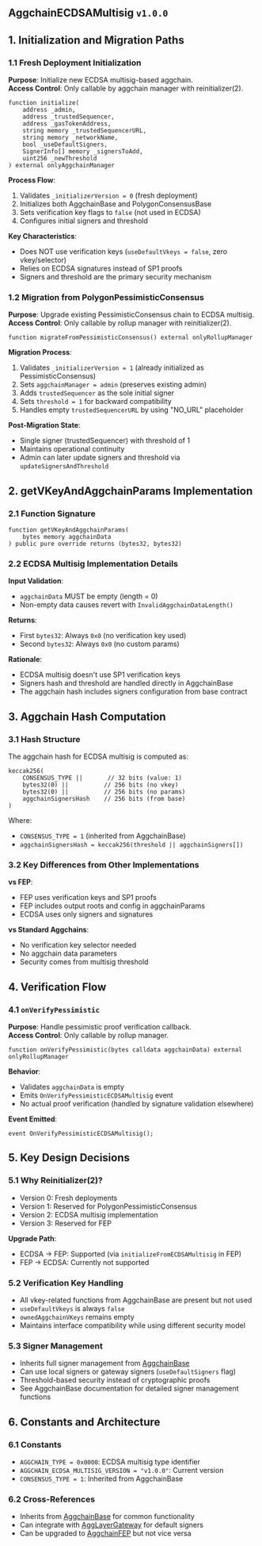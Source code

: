 ## AggchainECDSAMultisig `v1.0.0`

## 1. Initialization and Migration Paths

### 1.1 Fresh Deployment Initialization

**Purpose**: Initialize new ECDSA multisig-based aggchain.  
**Access Control**: Only callable by aggchain manager with reinitializer(2).  

```solidity
function initialize(
    address _admin,
    address _trustedSequencer,
    address _gasTokenAddress,
    string memory _trustedSequencerURL,
    string memory _networkName,
    bool _useDefaultSigners,
    SignerInfo[] memory _signersToAdd,
    uint256 _newThreshold
) external onlyAggchainManager
```

**Process Flow**:
1. Validates `_initializerVersion = 0` (fresh deployment)
2. Initializes both AggchainBase and PolygonConsensusBase
3. Sets verification key flags to `false` (not used in ECDSA)
4. Configures initial signers and threshold

**Key Characteristics**:
- Does NOT use verification keys (`useDefaultVkeys = false`, zero vkey/selector)
- Relies on ECDSA signatures instead of SP1 proofs
- Signers and threshold are the primary security mechanism

### 1.2 Migration from PolygonPessimisticConsensus

**Purpose**: Upgrade existing PessimisticConsensus chain to ECDSA multisig.  
**Access Control**: Only callable by rollup manager with reinitializer(2).  

```solidity
function migrateFromPessimisticConsensus() external onlyRollupManager
```

**Migration Process**:
1. Validates `_initializerVersion = 1` (already initialized as PessimisticConsensus)
2. Sets `aggchainManager = admin` (preserves existing admin)
3. Adds `trustedSequencer` as the sole initial signer
4. Sets `threshold = 1` for backward compatibility
5. Handles empty `trustedSequencerURL` by using "NO_URL" placeholder

**Post-Migration State**:
- Single signer (trustedSequencer) with threshold of 1
- Maintains operational continuity
- Admin can later update signers and threshold via `updateSignersAndThreshold`

## 2. getVKeyAndAggchainParams Implementation

### 2.1 Function Signature

```solidity
function getVKeyAndAggchainParams(
    bytes memory aggchainData
) public pure override returns (bytes32, bytes32)
```

### 2.2 ECDSA Multisig Implementation Details

**Input Validation**:
- `aggchainData` MUST be empty (length = 0)
- Non-empty data causes revert with `InvalidAggchainDataLength()`

**Returns**:
- First `bytes32`: Always `0x0` (no verification key used)
- Second `bytes32`: Always `0x0` (no custom params)

**Rationale**:
- ECDSA multisig doesn't use SP1 verification keys
- Signers hash and threshold are handled directly in AggchainBase
- The aggchain hash includes signers configuration from base contract

## 3. Aggchain Hash Computation

### 3.1 Hash Structure

The aggchain hash for ECDSA multisig is computed as:

```
keccak256(
    CONSENSUS_TYPE ||       // 32 bits (value: 1)
    bytes32(0) ||          // 256 bits (no vkey)
    bytes32(0) ||          // 256 bits (no params)
    aggchainSignersHash    // 256 bits (from base)
)
```

Where:
- `CONSENSUS_TYPE = 1` (inherited from AggchainBase)
- `aggchainSignersHash = keccak256(threshold || aggchainSigners[])`

### 3.2 Key Differences from Other Implementations

**vs FEP**:
- FEP uses verification keys and SP1 proofs
- FEP includes output roots and config in aggchainParams
- ECDSA uses only signers and signatures

**vs Standard Aggchains**:
- No verification key selector needed
- No aggchain data parameters
- Security comes from multisig threshold

## 4. Verification Flow

### 4.1 `onVerifyPessimistic`

**Purpose**: Handle pessimistic proof verification callback.  
**Access Control**: Only callable by rollup manager.  

```solidity
function onVerifyPessimistic(bytes calldata aggchainData) external onlyRollupManager
```

**Behavior**:
- Validates `aggchainData` is empty
- Emits `OnVerifyPessimisticECDSAMultisig` event
- No actual proof verification (handled by signature validation elsewhere)

**Event Emitted**:
```solidity
event OnVerifyPessimisticECDSAMultisig();
```

## 5. Key Design Decisions

### 5.1 Why Reinitializer(2)?

- Version 0: Fresh deployments
- Version 1: Reserved for PolygonPessimisticConsensus
- Version 2: ECDSA multisig implementation
- Version 3: Reserved for FEP

**Upgrade Path**:
- ECDSA → FEP: Supported (via `initializeFromECDSAMultisig` in FEP)
- FEP → ECDSA: Currently not supported

### 5.2 Verification Key Handling

- All vkey-related functions from AggchainBase are present but not used
- `useDefaultVkeys` is always `false`
- `ownedAggchainVKeys` remains empty
- Maintains interface compatibility while using different security model

### 5.3 Signer Management

- Inherits full signer management from [AggchainBase](./AggchainBase.md)
- Can use local signers or gateway signers (`useDefaultSigners` flag)
- Threshold-based security instead of cryptographic proofs
- See AggchainBase documentation for detailed signer management functions

## 6. Constants and Architecture

### 6.1 Constants
- `AGGCHAIN_TYPE = 0x0000`: ECDSA multisig type identifier
- `AGGCHAIN_ECDSA_MULTISIG_VERSION = "v1.0.0"`: Current version
- `CONSENSUS_TYPE = 1`: Inherited from AggchainBase

### 6.2 Cross-References
- Inherits from [AggchainBase](./AggchainBase.md) for common functionality
- Can integrate with [AggLayerGateway](./AggLayerGateway.md) for default signers
- Can be upgraded to [AggchainFEP](./AggchainFEP.md) but not vice versa